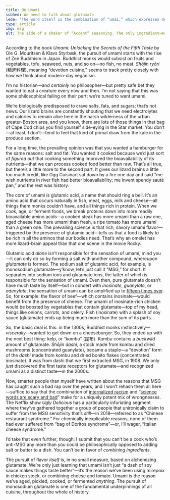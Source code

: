 ```yaml
---
title: On Umami
subhed: We need to talk about glutamate.
lede: "The word itself is the combination of “umai,” which expresses deliciousness (the way “yum” does, near as I can tell), and “mi,” which means “essence” or “taste.” Apparantly the name was never intended to stick—but here we are, stone-faced, discussing “yum taste.”"
type: article
img: msg
alt: The side of a shaker of “Accent” seasoning. The only ingredient—monosodium glutimate—is centered.
---
```


According to the book _Umami: Unlocking the Secrets of the Fifth Taste_ by Ole G. Mouritsen & Klavs Styrbæk, the pursuit of umami starts with the rise of Zen Buddhism in Japan. Buddhist monks would subsist on fruits and vegetables, tofu, seaweed, nuts, and so on—no fish, no meat. _Shōjin ryōri_ (精進料理), meaning “devotion cuisine,” seems to track pretty closely with how we think about modern-day veganism.

I’m no historian—and _certainly_ no philosopher—but pretty safe bet they wanted to eat a creature every now and then. I’m not saying that this was some philosophical failing on their part; we’re tuned to want umami.

We’re biologically predisposed to crave salts, fats, and sugars; that’s not news. Our lizard brains are constantly shouting that we need electrolytes and calories to remain alive here in the harsh wilderness of the urban greater-Boston area, and you know, there are lots of those things in that bag of Cape Cod chips you find yourself side-eying in the Star market. You don’t—at least, I don’t—tend to feel that kind of primal draw from the kale in the produce section.

For a long time, the prevailing opinion was that you wanted a hamburger for the same reasons: salt and fat. You wanted it cooked because we’d just sort of _figured out_ that cooking something improved the bioavailability of its nutrients—that we can process cooked food better than raw. That’s all true, but there’s a little more to the second part. It gives our lizard brains a little too much credit, like Ogg Cuisinart sat down by a fire one day and said “me wish nutrients in river fish had better bioavailability; me invent spendy sauté pan,” and the rest was history.

The core of umami is glutamic acid, a name that should ring a bell. It’s an amino acid that occurs naturally in fish, meat, eggs, milk and cheese—all things them monks couldn’t have, and all things rich in protein. When we cook, age, or ferment foods, we break proteins down into more readily bioavailable amino acids—a cooked steak has more umami than a raw one, aged cheese has more umami than fresh, a ripe tomato has more umami than a green one. The prevailing science is that rich, savory umami flavor—triggered by the presence of glutamic acid—tells us that a food is likely to be rich in all the aminos that our bodies need. That’s why an omelet has more lizard-brain appeal than that one scene in the movie Rocky.

Glutamic acid _alone_ isn’t responsible for the sensation of umami, mind you—it can only do so by forming a salt with another compound, whereupon _glutamate_ is formed. The sodium salt of glutamic acid, for example, is monosodium glutamate—y’know, let’s just call it “MSG,” for short. It separates into sodium ions and glutamate ions, the latter of which is responsible for the sensation of umami. Even then, pure glutamate doesn’t have much taste by itself—but in concert with _inosinate_, _guanylate_, or _adenylate_, the sensation of umami can be amplified up to [fifteen times over](http://www.pnas.org/content/105/52/20930.full). So, for example: the flavor of beef—which contains inosinate—would benefit from the presence of cheese. The umami of inosinate-rich chicken would be boosted by vegetables that contain glutamate—top of my head, things like onions, carrots, and celery. Fish (inosinate) with a splash of soy sauce (glutamate) ends up being much more than the sum of its parts.

So, the basic deal is this: in the 1300s, Buddhist monks instinctively—_viscerally_—wanted to get down on a cheeseburger. So, they ended up with the next best thing: kelp, or “_kombu_” (昆布). Kombu contains a _buckwild_ amount of glutamate. _Shōjin dashi_, a stock made from kombu and dried mushrooms (concentrated guanylate), became a staple—a “devotion” form of the _dashi_ made from kombu and dried bonito flakes (concentrated inosinate). It was from dashi that we first extracted MSG, in 1908. We only _just_ discovered the first taste receptors for glutamate—and recognized umami as a distinct taste—in the 2000s.

Now, smarter people than myself have written about the reasons that MSG has caught such a bad rap over the years, and I won’t rehash them all here—suffice to say that the combination of [internalized racism](https://fivethirtyeight.com/features/how-msg-got-a-bad-rap-flawed-science-and-xenophobia/) and “[science words are scary and bad](https://www.salon.com/2010/03/18/msg_huffington_post/)” make for a uniquely potent mix of wrongnesses. The Netflix show _Ugly Delicious_ has a particularly infuriating segment where they’ve gathered together a group of people that unironically claim to suffer from the MSG sensitivity that’s _still_—in 2018—referred to as “Chinese restaurant syndrome.” For chemically inexplicable reasons, none of them had ever suffered from “bag of Doritos syndrome”—or, I’ll wager, “Italian cheese syndrome.”

I’d take that even further, though: I submit that you can’t be a cook who’s anti-MSG any more than you could be philosophically opposed to adding salt or butter to a dish. You can’t be in favor of _combining ingredients_.

The pursuit of flavor _itself_ is, in no small measure, based on alchemizing glutamate. We’re only just learning that umami isn’t just “a dash of soy sauce makes things taste better”—it’s the reason we’ve been using mirepoix in chicken stock, or combining cheese and tomato. Umami is the reason we’ve aged, pickled, cooked, or fermented _anything_. The pursuit of monosodium glutamate is one of the fundamental underpinnings of all cuisine, throughout the whole of history.
